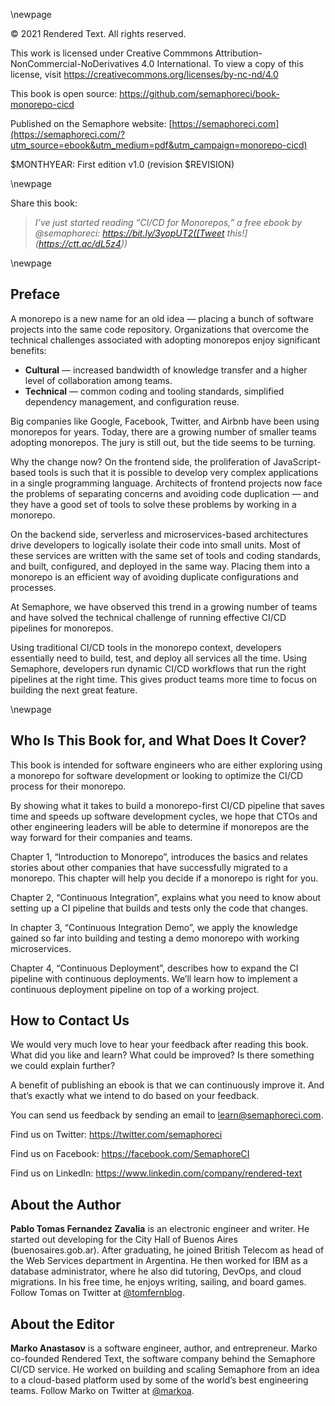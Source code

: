 \newpage

© 2021 Rendered Text. All rights reserved.

This work is licensed under Creative Commmons
Attribution-NonCommercial-NoDerivatives 4.0 International.
To view a copy of this license, visit
<https://creativecommons.org/licenses/by-nc-nd/4.0>

This book is open source:
<https://github.com/semaphoreci/book-monorepo-cicd>

Published on the Semaphore website:
[https://semaphoreci.com](https://semaphoreci.com/?utm_source=ebook&utm_medium=pdf&utm_campaign=monorepo-cicd)

$MONTHYEAR: First edition v1.0 (revision $REVISION)

\newpage

Share this book:

> _I’ve just started reading “CI/CD for Monorepos,” a free ebook by @semaphoreci: https://bit.ly/3yopUT2([Tweet this!](https://ctt.ac/dL5z4))_

\newpage

## Preface

A monorepo is a new name for an old idea — placing a bunch of software projects into the same code repository. Organizations that overcome the technical challenges associated with adopting monorepos enjoy significant benefits:

- **Cultural** — increased bandwidth of knowledge transfer and a higher level of collaboration among teams.
- **Technical** — common coding and tooling standards, simplified dependency management, and configuration reuse.

Big companies like Google, Facebook, Twitter, and Airbnb have been using monorepos for years. Today, there are a growing number of smaller teams adopting monorepos. The jury is still out, but the tide seems to be turning.

Why the change now? On the frontend side, the proliferation of JavaScript-based tools is such that it is possible to develop very complex applications in a single programming language. Architects of frontend projects now face the problems of separating concerns and avoiding code duplication — and they have a good set of tools to solve these problems by working in a monorepo.

On the backend side, serverless and microservices-based architectures drive developers to logically isolate their code into small units. Most of these services are written with the same set of tools and coding standards, and built, configured, and deployed in the same way. Placing them into a monorepo is an efficient way of avoiding duplicate configurations and processes.

At Semaphore, we have observed this trend in a growing number of teams and have solved the technical challenge of running effective CI/CD pipelines for monorepos.

Using traditional CI/CD tools in the monorepo context, developers essentially need to build, test, and deploy all services all the time. Using Semaphore, developers run dynamic CI/CD workflows that run the right pipelines at the right time. This gives product teams more time to focus on building the next great feature.

\newpage

## Who Is This Book for, and What Does It Cover?

This book is intended for software engineers who are either exploring using a monorepo for software development or looking to optimize the CI/CD process for their monorepo.

By showing what it takes to build a monorepo-first CI/CD pipeline that saves time and speeds up software development cycles, we hope that CTOs and other engineering leaders will be able to determine if monorepos are the way forward for their companies and teams.

Chapter 1, “Introduction to Monorepo”, introduces the basics and relates stories about other companies that have successfully migrated to a monorepo. This chapter will help you decide if a monorepo is right for you.

Chapter 2, “Continuous Integration”, explains what you need to know about setting up a CI pipeline that builds and tests only the code that changes.

In chapter 3, “Continuous Integration Demo”, we apply the knowledge gained so far into building and testing a demo monorepo with working microservices.

Chapter 4, “Continuous Deployment”, describes how to expand the CI pipeline with continuous deployments. We’ll learn how to implement a continuous deployment pipeline on top of a working project.

## How to Contact Us

We would very much love to hear your feedback after reading this book. What did you like and learn? What could be improved? Is there something we could explain further?

A benefit of publishing an ebook is that we can continuously improve it. And that’s exactly what we intend to do based on your feedback.

You can send us feedback by sending an email to <learn@semaphoreci.com>.

Find us on Twitter: <https://twitter.com/semaphoreci>

Find us on Facebook: <https://facebook.com/SemaphoreCI>

Find us on LinkedIn: <https://www.linkedin.com/company/rendered-text>

## About the Author

**Pablo Tomas Fernandez Zavalia** is an electronic engineer and writer. He started out developing for the City Hall of Buenos Aires  (buenosaires.gob.ar). After graduating, he joined British Telecom as head of the Web Services department in Argentina. He then worked for IBM as a database administrator, where he also did tutoring, DevOps, and cloud migrations. In his free time, he enjoys writing, sailing, and board games. Follow Tomas on Twitter at [\@tomfernblog](https://twitter.com/tomfernblog).

## About the Editor

**Marko Anastasov** is a software engineer, author, and entrepreneur. Marko co-founded Rendered Text, the software company behind the Semaphore CI/CD service. He worked on building and scaling Semaphore from an idea to a cloud-based platform used by some of the world’s best engineering teams. Follow Marko on Twitter at [\@markoa](https://twitter.com/markoa).

